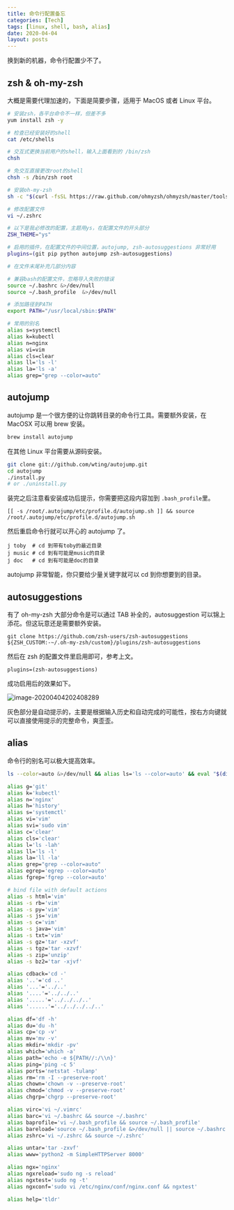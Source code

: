 ```yaml
---
title: 命令行配置备忘
categories: [Tech]
tags: [linux, shell, bash, alias]
date: 2020-04-04
layout: posts
---
```


换到新的机器，命令行配置少不了。

<!-- more -->

## zsh & oh-my-zsh

大概是需要代理加速的，下面是简要步骤，适用于 MacOS 或者 Linux 平台。

```sh
# 安装zsh，各平台命令不一样，但差不多
yum install zsh -y

# 检查已经安装好的shell
cat /etc/shells

# 交互式更换当前用户的shell，输入上面看到的 /bin/zsh
chsh

# 免交互直接更改root的shell
chsh -s /bin/zsh root

# 安装oh-my-zsh
sh -c "$(curl -fsSL https://raw.github.com/ohmyzsh/ohmyzsh/master/tools/install.sh)"

# 修改配置文件
vi ~/.zshrc

# 以下是我必修改的配置，主题用ys，在配置文件的开头部分
ZSH_THEME="ys"

# 启用的插件，在配置文件的中间位置，autojump, zsh-autosuggestions 非常好用
plugins=(git pip python autojump zsh-autosuggestions)

# 在文件末尾补充几部分内容

# 兼容bash的配置文件，忽略导入失败的错误
source ~/.bashrc &>/dev/null
source ~/.bash_profile  &>/dev/null

# 添加路径到PATH
export PATH="/usr/local/sbin:$PATH"

# 常用的别名
alias s=systemctl
alias k=kubectl
alias n=nginx
alias vi=vim
alias cls=clear
alias ll='ls -l'
alias la='ls -a'
alias grep="grep --color=auto"
```

## autojump

autojump 是一个很方便的让你跳转目录的命令行工具。需要额外安装，在 MacOSX 可以用 brew 安装。

```bash
brew install autojump
```

在其他 Linux 平台需要从源码安装。

```bash
git clone git://github.com/wting/autojump.git
cd autojump
./install.py
# or ./uninstall.py
```

装完之后注意看安装成功后提示，你需要把这段内容加到 `.bash_profile`里。

```
[[ -s /root/.autojump/etc/profile.d/autojump.sh ]] && source /root/.autojump/etc/profile.d/autojump.sh
```

然后重启命令行就可以开心的 autojump 了。

```
j toby  # cd 到带有toby的最近目录
j music # cd 到有可能是music的目录
j doc   # cd 到有可能是doc的目录
```

autojump 非常智能，你只要给少量关键字就可以 cd 到你想要到的目录。

## autosuggestions

有了 oh-my-zsh 大部分命令是可以通过 TAB 补全的，autosuggestion 可以锦上添花。但这玩意还是需要额外安装。

```
git clone https://github.com/zsh-users/zsh-autosuggestions ${ZSH_CUSTOM:-~/.oh-my-zsh/custom}/plugins/zsh-autosuggestions
```

然后在 zsh 的配置文件里启用即可，参考上文。

```
plugins=(zsh-autosuggestions)
```

成功启用后的效果如下。

![image-20200404202408289](https://tobyqin.github.io/images/image-20200404202408289.png)

灰色部分是自动提示的，主要是根据输入历史和自动完成的可能性，按右方向键就可以直接使用提示的完整命令，爽歪歪。

## alias

命令行的别名可以极大提高效率。

```bash
ls --color=auto &>/dev/null && alias ls='ls --color=auto' && eval "$(dircolors)"

alias g='git'
alias k='kubectl'
alias n='nginx'
alias h='history'
alias s='systemctl'
alias vi='vim'
alias svi='sudo vim'
alias c='clear'
alias cls='clear'
alias l='ls -lah'
alias ll='ls -l'
alias la='ll -la'
alias grep="grep --color=auto"
alias egrep='egrep --color=auto'
alias fgrep='fgrep --color=auto'

# bind file with default actions
alias -s html='vim'
alias -s rb='vim'
alias -s py='vim'
alias -s js='vim'
alias -s c='vim'
alias -s java='vim'
alias -s txt='vim'
alias -s gz='tar -xzvf'
alias -s tgz='tar -xzvf'
alias -s zip='unzip'
alias -s bz2='tar -xjvf'

alias cdback='cd -'
alias '..'='cd ..'
alias '...'='../..'
alias '....'='../../..'
alias '.....'='../../../..'
alias '......'='../../../../..'

alias df='df -h'
alias du='du -h'
alias cp='cp -v'
alias mv='mv -v'
alias mkdir='mkdir -pv'
alias which='which -a'
alias path='echo -e ${PATH//:/\\n}'
alias ping='ping -c 5'
alias ports='netstat -tulanp'
alias rm='rm -I --preserve-root'
alias chown='chown -v --preserve-root'
alias chmod='chmod -v --preserve-root'
alias chgrp='chgrp --preserve-root'

alias virc='vi ~/.vimrc'
alias barc='vi ~/.bashrc && source ~/.bashrc'
alias baprofile='vi ~/.bash_profile && source ~/.bash_profile'
alias bareload='source ~/.bash_profile &>/dev/null || source ~/.bashrc  &>/dev/null'
alias zshrc='vi ~/.zshrc && source ~/.zshrc'

alias untar='tar -zxvf'
alias www='python2 -m SimpleHTTPServer 8000'

alias ngx='nginx'
alias ngxreload='sudo ng -s reload'
alias ngxtest='sudo ng -t'
alias ngxconf='sudo vi /etc/nginx/conf/nginx.conf && ngxtest'

alias help='tldr'
```
